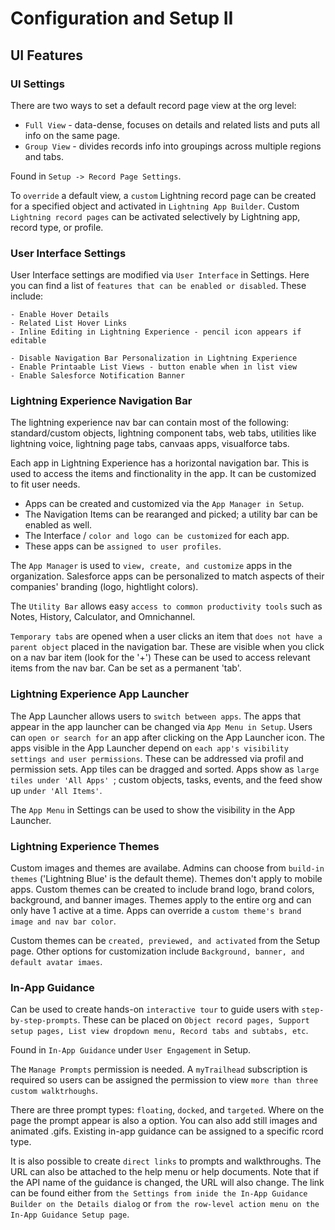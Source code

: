 # Configuration and Setup II

## UI Features

### UI Settings
There are two ways to set a default record page view at the org level:
* ```Full View``` - data-dense, focuses on details and related lists and puts all info on the same page.
* ```Group View``` - divides records info into groupings across multiple regions and tabs.

Found in ```Setup -> Record Page Settings```.

To ```override``` a default view, a ```custom``` Lightning record page can be created for a specified object and activated in ```Lightning App Builder```. Custom ```Lightning record pages``` can be activated selectively by Lightning app, record type, or profile.      

### User Interface Settings
User Interface settings are modified via ```User Interface``` in Settings. Here you can find a list of ```features that can be enabled or disabled```. These include:

    - Enable Hover Details
    - Related List Hover Links
    - Inline Editing in Lightning Experience - pencil icon appears if editable
    
    - Disable Navigation Bar Personalization in Lightning Experience
    - Enable Printaable List Views - button enable when in list view
    - Enable Salesforce Notification Banner

### Lightning Experience Navigation Bar
The lightning experience nav bar can contain most of the following: standard/custom objects, lightning component tabs, web tabs, utilities like lightning voice, lightning page tabs, canvaas apps, visualforce tabs.

Each app in Lightning Experience has a horizontal navigation bar. This is used to access the items and finctionality in the app. It can be customized to fit user needs. 

- Apps can be created and customized via the ```App Manager in Setup```.
- The Navigation Items can be rearanged and picked; a utility bar can be enabled as well.
- The Interface / ```color and logo can be customized``` for each app.
- These apps can be ```assigned to user profiles```.

The ```App Manager``` is used to ```view, create, and customize``` apps in the organization. Salesforce apps can be personalized to match aspects of their companies' branding (logo, hightlight colors). 

The ```Utility Bar``` allows easy ```access to common productivity tools``` such as Notes, History, Calculator, and Omnichannel.

```Temporary tabs``` are opened when a user clicks an item that ```does not have a parent object``` placed in the navigation bar. These are visible when you click on a nav bar item (look for the '+') These can be used to access relevant items from the nav bar. Can be set as a permanent 'tab'.

### Lightning Experience App Launcher
The App Launcher allows users to ```switch between apps```. The apps that appear in the app launcher can be changed via ```App Menu in Setup```. Users can ```open or search for``` an app after clicking on the App Launcher icon. The apps visible in the App Launcher depend on ```each app's visibility settings and user permissions```. These can be addressed via profil and permission sets. App tiles can be dragged and sorted. Apps show as ```large tiles under 'All Apps' ```; custom objects, tasks, events, and the feed show up ```under 'All Items'```. 

The ```App Menu``` in Settings can be used to show the visibility in the App Launcher. 

### Lightning Experience Themes
Custom images and themes are availabe. Admins can choose from ```build-in themes``` ('Lightning Blue' is the default theme). Themes don't apply to mobile apps. Custom themes can be created to include brand logo, brand colors, background, and banner images. Themes apply to the entire org and can only have 1 active at a time. Apps can override a ```custom theme's brand image and nav bar color```. 

Custom themes can be ```created, previewed, and activated``` from the Setup page. Other options for customization include ```Background, banner, and default avatar imaes```. 

### In-App Guidance
Can be used to create hands-on ```interactive tour``` to guide users with ```step-by-step-prompts```. These can be placed on ```Object record pages, Support setup pages, List view dropdown menu, Record tabs and subtabs, etc```. 

Found in ```In-App Guidance``` under ```User Engagement``` in Setup.

The ```Manage Prompts``` permission is needed. A ```myTrailhead``` subscription is required so users can be assigned the permission to view ```more than three custom walktrhoughs```.

There are three prompt types: ```floating```, ```docked```, and ```targeted```. Where on the page the prompt appear is also a option. You can also add still images and animated .gifs. Existing in-app guidance can be assigned to a specific rcord type.

It is also possible to create ```direct links``` to prompts and walkthroughs. The URL can also be attached to the help menu or help documents. Note that if the API name of the guidance is changed, the URL will also change. The link can be found either from ```the Settings from inide the In-App Guidance Builder on the Details dialog``` or ```from the row-level action menu on the In-App Guidance Setup page```.

###